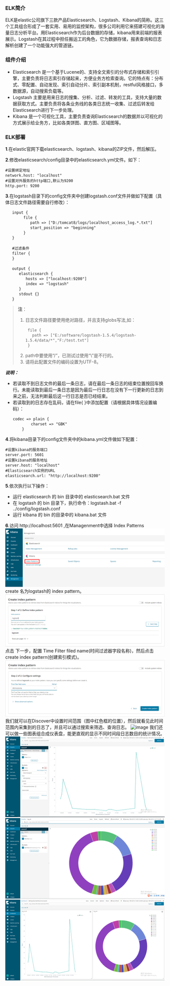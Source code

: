 ### ELK简介
ELK是elastic公司旗下三款产品Elasticsearch、Logstash、Kibana的简称。这三个工具组合形成了一套实用、易用的监控架构，很多公司利用它来搭建可视化的海量日志分析平台。用Elasticsearch作为后台数据的存储，kibana用来前端的报表展示。Logstash在其过程中担任搬运工的角色，它为数据存储，报表查询和日志解析创建了一个功能强大的管道链。    

### 组件介绍
- Elasticsearch 是一个基于Lucene的、支持全文索引的分布式存储和索引引擎，主要负责将日志索引存储起来，方便业务方检索查询。它的特点有：分布式、零配置、自动发现、索引自动分片、索引副本机制，restful风格接口，多数据源，自动搜索负载等。
- Logstash 主要是用来日志的搜集、分析、过滤、转发的工具，支持大量的数据获取方式。主要负责将各条业务线的各类日志统一收集、过滤后转发给Elasticsearch进行下一步处理。
- Kibana 是一个可视化工具，主要负责查询Elasticsearch的数据并以可视化的方式展示给业务方，比如各类饼图、直方图、区域图等。

### ELK部署
**1**.在elastic官网下载elasticsearch、logstash、kibana的ZIP文件，然后解压。

**2**.修改elasticsearch/config目录中的elasticsearch.yml文件。如下：

```
#设置绑定地址
network.host: "localhost"
#设置对外服务的http端口,默认为9200 
http.port: 9200
```
**3**.在logstash目录下的config文件夹中创建logstash.conf文件并做如下配置（具体日志文件路径需要自行修改）：
 ```
    input {
         file {
            path => ["D:/tomcat8/logs/localhost_access_log.*.txt"]
            start_position => "beginning"
         }
    }
	
	#过滤条件
	filter {
	}
    
    output {
       elasticsearch {
          hosts => ["localhost:9200"]
          index => "logstash"
       }
       stdout {}
    }
 ```
>  **注**：    
>  1. 日志文件路径要使用绝对路径，并且支持globs写法,如：
>      ```
>       file {
>         path => ["E:/software/logstash-1.5.4/logstash-1.5.4/data/*","F:/test.txt"]
>       }
>      ```
>  2. path中要使用“/”，已测试过使用“\”是不行的。     
>  3. 请将此配置文件的编码设置为UTF-8。
  
***说明：***   
 - 若读取不到日志文件的最后一条日志，请在最后一条日志的结束位置按回车换行。未能读取到最后一条日志是因为最后一行日志在没有下一行更新的日志到来之前，无法判断最后这一行日志是否已经结束。
 - 若读取到的日志存在乱码，请在file{ }中添加配置（请根据具体情况设置编码）：
    ```
    codec => plain {
            charset => "GBK"
        }
    ```

**4**.将kibana目录下的config文件夹中的kibana.yml文件做如下配置：

```
#设置kibana的服务端口
server.port: 5601
#设置kibana的服务地址
server.host: "localhost"
#Elasticsearch实例的URL
elasticsearch.url: "http://localhost:9200"
```
**5**.依次执行以下操作：
- 运行 elasticsearch 的 bin 目录中的 elasticsearch.bat 文件
- 在 logstash 的 bin 目录下，执行命令：logstash.bat -f ../config/logstash.conf
- 运行 kibana 的 bin 的目录中的 kibana.bat 文件

**6**.访问 http://localhost:5601 ,在Managenment中选择 Index Patterns	
![image](../_img/elk.bmp)
create 名为logstash的 index pattern。     
![image](../_img/elk1.bmp)
点击 下一步，配置 Time Filter filed name(时间过滤器字段名称)，然后点击 create index pattern(创建索引模式)。
![image](../_img/elk2.bmp)
我们就可以在Discover中设置时间范围（图中红色框的位置），然后就看见此时间范围内采集到的日志了，并且可以通过搜索来筛选、查询日志。
![image](../_img/elk3.bmp)
我们还可以做一些图表组合成仪表盘，能更直观的显示不同时间段日志数目的统计情况。
![image](../_img/日志数量统计折线图.PNG)
![image](../_img/日志.PNG)
![image](../_img/Dashboard.PNG)